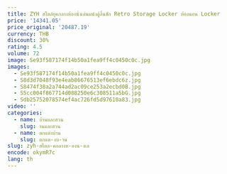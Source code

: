 ```yaml
---
title: ZYH สไตล์ยุคกลางห้องนั่งเล่นผนังตู้ลิ้นชัก Retro Storage Locker ห้องนอน Locker
price: '14341.05'
price_original: '20487.19'
currency: THB
discount: 30%
rating: 4.5
volume: 72
image: Se93f587174f14b50a1fea9ff4c0450c0c.jpg
images:
  - Se93f587174f14b50a1fea9ff4c0450c0c.jpg
  - S8d3d7048f93e4eab86676513ef6ebdc6z.jpg
  - S8474f38a2a744ad2ac09ce253a2ecbd0B.jpg
  - S5cc004f867714d088250e6c308511a5bG.jpg
  - Sdb25752078574ef4ac726fd5d97610a83.jpg
video: ''
categories:
  - name: บ้านและสวน
    slug: านและสวน
  - name: ตกแต่งบ้าน
    slug: ตกแต-งบ-าน
slug: zyh-สไตล-คกลางห-องน-งเล
encode: okymR7c
lang: th
---
```

  